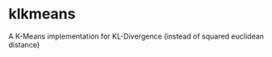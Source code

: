 klkmeans
========

A K-Means implementation for KL-Divergence (instead of squared euclidean distance)
